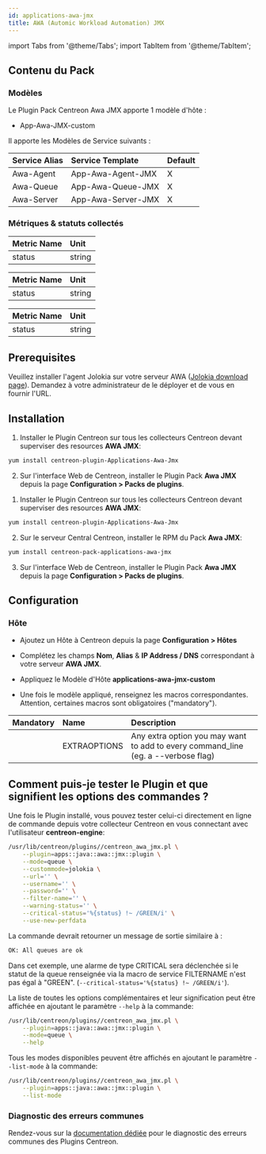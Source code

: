 ```yaml
---
id: applications-awa-jmx
title: AWA (Automic Workload Automation) JMX
---
```

import Tabs from '@theme/Tabs';
import TabItem from '@theme/TabItem';


## Contenu du Pack

### Modèles

Le Plugin Pack Centreon Awa JMX apporte 1 modèle d'hôte :
* App-Awa-JMX-custom

Il apporte les Modèles de Service suivants :

| Service Alias | Service Template   | Default |
|:--------------|:-------------------|:--------|
| Awa-Agent     | App-Awa-Agent-JMX  | X       |
| Awa-Queue     | App-Awa-Queue-JMX  | X       |
| Awa-Server    | App-Awa-Server-JMX | X       |

### Métriques & statuts collectés

<Tabs groupId="sync">
<TabItem value="Awa-Agent" label="Awa-Agent">

| Metric Name | Unit   |
|:------------|:-------|
| status      | string |

</TabItem>
<TabItem value="Awa-Queue" label="Awa-Queue">

| Metric Name | Unit   |
|:------------|:-------|
| status      | string |

</TabItem>
<TabItem value="Awa-Server" label="Awa-Server">

| Metric Name | Unit   |
|:------------|:-------|
| status      | string |

</TabItem>
</Tabs>

## Prerequisites

Veuillez installer l'agent Jolokia sur votre serveur AWA ([Jolokia download page](https://jolokia.org/download.html)).
Demandez à votre administrateur de le déployer et de vous en fournir l'URL.

## Installation

<Tabs groupId="sync">
<TabItem value="Online License" label="Online License">

1. Installer le Plugin Centreon sur tous les collecteurs Centreon devant superviser des resources **AWA JMX**:

```bash
yum install centreon-plugin-Applications-Awa-Jmx
```

2. Sur l'interface Web de Centreon, installer le Plugin Pack **Awa JMX** depuis la page **Configuration > Packs de plugins**.

</TabItem>
<TabItem value="Offline License" label="Offline License">

1. Installer le Plugin Centreon sur tous les collecteurs Centreon devant superviser des resources **AWA JMX**:

```bash
yum install centreon-plugin-Applications-Awa-Jmx
```

2. Sur le serveur Central Centreon, installer le RPM du Pack **Awa JMX**:

```bash
yum install centreon-pack-applications-awa-jmx
```

3. Sur l'interface Web de Centreon, installer le Plugin Pack **Awa JMX** depuis la page **Configuration > Packs de plugins**.

</TabItem>
</Tabs>

## Configuration

### Hôte

* Ajoutez un Hôte à Centreon depuis la page **Configuration > Hôtes**
* Complétez les champs **Nom**, **Alias** & **IP Address / DNS** correspondant à votre serveur **AWA JMX**.
* Appliquez le Modèle d'Hôte **applications-awa-jmx-custom**

* Une fois le modèle appliqué, renseignez les macros correspondantes. Attention, certaines macros sont obligatoires ("mandatory"). 

| Mandatory | Name         | Description                                                                                     |
|:----------|:-------------|:------------------------------------------------------------------------------------------------|
|           | EXTRAOPTIONS | Any extra option you may want to add to every command\_line (eg. a --verbose flag) |

## Comment puis-je tester le Plugin et que signifient les options des commandes ? 

Une fois le Plugin installé, vous pouvez tester celui-ci directement en ligne 
de commande depuis votre collecteur Centreon en vous connectant avec 
l'utilisateur **centreon-engine**:

```bash
/usr/lib/centreon/plugins//centreon_awa_jmx.pl \
    --plugin=apps::java::awa::jmx::plugin \
    --mode=queue \
    --custommode=jolokia \
    --url='' \
    --username='' \
    --password='' \
    --filter-name='' \
    --warning-status='' \
    --critical-status='%{status} !~ /GREEN/i' \
    --use-new-perfdata 
```

La commande devrait retourner un message de sortie similaire à :

```bash
OK: All queues are ok 
```

Dans cet exemple, une alarme de type CRITICAL sera déclenchée si le statut de la 
queue renseignée via la macro de service FILTERNAME n'est pas égal à "GREEN".
(`--critical-status='%{status} !~ /GREEN/i'`).

La liste de toutes les options complémentaires et leur signification peut être
affichée en ajoutant le paramètre `--help` à la commande:

```bash
/usr/lib/centreon/plugins//centreon_awa_jmx.pl \
    --plugin=apps::java::awa::jmx::plugin \
    --mode=queue \
    --help
```

Tous les modes disponibles peuvent être affichés en ajoutant le paramètre 
`--list-mode` à la commande:

```bash
/usr/lib/centreon/plugins//centreon_awa_jmx.pl \
    --plugin=apps::java::awa::jmx::plugin \
    --list-mode
```

### Diagnostic des erreurs communes

Rendez-vous sur la [documentation dédiée](../tutorials/troubleshooting-plugins)
pour le diagnostic des erreurs communes des Plugins Centreon.